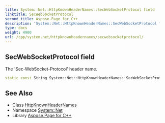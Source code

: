 ```yaml
---
title: System::Net::HttpKnownHeaderNames::SecWebSocketProtocol field
linktitle: SecWebSocketProtocol
second_title: Aspose.Page for C++
description: 'System::Net::HttpKnownHeaderNames::SecWebSocketProtocol field. The ''Sec-WebSocket-Protocol'' header name in C++.'
type: docs
weight: 4900
url: /cpp/system.net/httpknownheadernames/secwebsocketprotocol/
---
```

## SecWebSocketProtocol field


The 'Sec-WebSocket-Protocol' header name.

```cpp
static const String System::Net::HttpKnownHeaderNames::SecWebSocketProtocol
```

## See Also

* Class [HttpKnownHeaderNames](../)
* Namespace [System::Net](../../)
* Library [Aspose.Page for C++](../../../)
